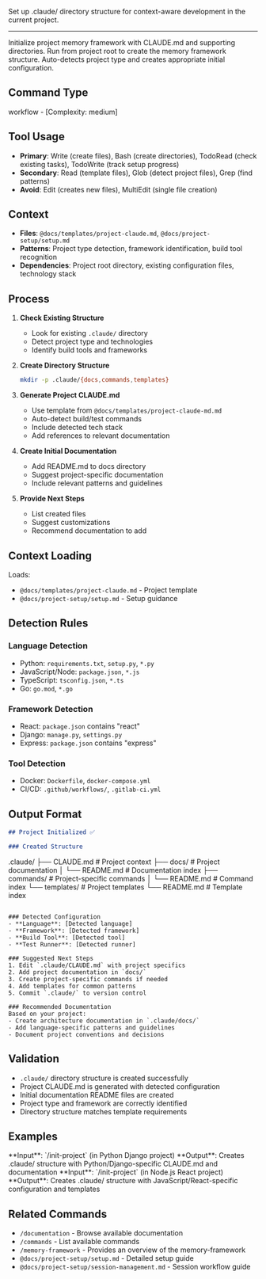 Set up .claude/ directory structure for context-aware development in the current project.

---

Initialize project memory framework with CLAUDE.md and supporting directories. Run from project root to create the memory framework structure. Auto-detects project type and creates appropriate initial configuration.

## Command Type

workflow - [Complexity: medium]

## Tool Usage

- **Primary**: Write (create files), Bash (create directories), TodoRead (check existing tasks), TodoWrite (track setup progress)
- **Secondary**: Read (template files), Glob (detect project files), Grep (find patterns)
- **Avoid**: Edit (creates new files), MultiEdit (single file creation)

## Context

- **Files**: `@docs/templates/project-claude.md`, `@docs/project-setup/setup.md`
- **Patterns**: Project type detection, framework identification, build tool recognition
- **Dependencies**: Project root directory, existing configuration files, technology stack

## Process

1. **Check Existing Structure**

   - Look for existing `.claude/` directory
   - Detect project type and technologies
   - Identify build tools and frameworks

2. **Create Directory Structure**

   ```bash
   mkdir -p .claude/{docs,commands,templates}
   ```

3. **Generate Project CLAUDE.md**

   - Use template from `@docs/templates/project-claude-md.md`
   - Auto-detect build/test commands
   - Include detected tech stack
   - Add references to relevant documentation

4. **Create Initial Documentation**

   - Add README.md to docs directory
   - Suggest project-specific documentation
   - Include relevant patterns and guidelines

5. **Provide Next Steps**
   - List created files
   - Suggest customizations
   - Recommend documentation to add

## Context Loading

Loads:

- `@docs/templates/project-claude.md` - Project template
- `@docs/project-setup/setup.md` - Setup guidance

## Detection Rules

### Language Detection

- Python: `requirements.txt`, `setup.py`, `*.py`
- JavaScript/Node: `package.json`, `*.js`
- TypeScript: `tsconfig.json`, `*.ts`
- Go: `go.mod`, `*.go`

### Framework Detection

- React: `package.json` contains "react"
- Django: `manage.py`, `settings.py`
- Express: `package.json` contains "express"

### Tool Detection

- Docker: `Dockerfile`, `docker-compose.yml`
- CI/CD: `.github/workflows/`, `.gitlab-ci.yml`

## Output Format

```markdown
## Project Initialized ✅

### Created Structure
```

.claude/
├── CLAUDE.md # Project context
├── docs/ # Project documentation
│ └── README.md # Documentation index
├── commands/ # Project-specific commands
│ └── README.md # Command index
└── templates/ # Project templates
└── README.md # Template index

```

### Detected Configuration
- **Language**: [Detected language]
- **Framework**: [Detected framework]
- **Build Tool**: [Detected tool]
- **Test Runner**: [Detected runner]

### Suggested Next Steps
1. Edit `.claude/CLAUDE.md` with project specifics
2. Add project documentation in `docs/`
3. Create project-specific commands if needed
4. Add templates for common patterns
5. Commit `.claude/` to version control

### Recommended Documentation
Based on your project:
- Create architecture documentation in `.claude/docs/`
- Add language-specific patterns and guidelines
- Document project conventions and decisions
```

## Validation

- `.claude/` directory structure is created successfully
- Project CLAUDE.md is generated with detected configuration
- Initial documentation README files are created
- Project type and framework are correctly identified
- Directory structure matches template requirements

## Examples

<example-1>
**Input**: `/init-project` (in Python Django project)
**Output**: Creates .claude/ structure with Python/Django-specific CLAUDE.md and documentation
</example-1>

<example-2>
**Input**: `/init-project` (in Node.js React project)
**Output**: Creates .claude/ structure with JavaScript/React-specific configuration and templates
</example-2>

## Related Commands

- `/documentation` - Browse available documentation
- `/commands` - List available commands
- `/memory-framework` - Provides an overview of the memory-framework
- `@docs/project-setup/setup.md` - Detailed setup guide
- `@docs/project-setup/session-management.md` - Session workflow guide
